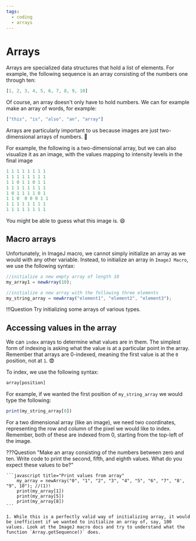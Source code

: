 ```yaml
---
tags:
  - coding
  - arrays
---
```

# Arrays

Arrays are specialized data structures that hold a list of elements. For
example, the following sequence is an array consisting of the numbers one
through ten:

```javascript title="An array"
[1, 2, 3, 4, 5, 6, 7, 8, 9, 10]
```

Of course, an array doesn't only have to hold numbers. We can for example make
an array of words, for example:

```javascript title="Also an array"
["this", "is", "also", "an", "array"]
```

Arrays are particularly important to us because images are just two-dimensional
arrays of numbers. :exploding_head:

For example, the following is a two-dimensional array, but we can also
visualize it as an image, with the values mapping to intensity levels in the
final image

```javascript title="Image or array?"
1 1 1 1 1 1 1 1
1 1 1 1 1 1 1 1
1 1 0 1 1 0 1 1
1 1 1 1 1 1 1 1
1 0 1 1 1 1 0 1
1 1 0  0 0 0 1 1
1 1 1 1 1 1 1 1
1 1 1 1 1 1 1 1
```

You might be able to guess what this image is. :smile:

## Macro arrays

Unfortunately, in ImageJ macro, we cannot simply initialize an array as we
would with any other variable. Instead, to initialize an array in
`ImageJ Macro`, we use the following syntax:

```javascript title="Initialize an array"
//initialize a new empty array of length 10
my_array1 = newArray(10);

//initialize a new array with the following three elements
my_string_array = newArray("element1", "element2", "element3");
```

!!!Question
        Try initializing some arrays of various types.

## Accessing values in the array

We can `index` arrays to determine what values are in them. The simplest form
of indexing is asking what the value is at a particular point in the array.
Remember that arrays are 0-indexed, meaning the first value is at the `0`
position, not at `1`. :fearful:

To index, we use the following syntax:

```javascript title="Access array value"
array[position]
```

For example, if we wanted the first position of `my_string_array` we would type
the following:

```javascript title="Get first member"
print(my_string_array[0])
```

For a two dimensional array (like an image), we need two coordinates,
representing the row and column of the pixel we would like to index. Remember,
both of these are indexed from 0, starting from the top-left of the image.

???Question "Make an array consisting of the numbers between zero and ten. Write code to print the second, fifth, and eighth values. What do you expect these values to be?"

    ```javascript title="Print values from array"
        my_array = newArray("0", "1", "2", "3", "4", "5", "6", "7", "8', "9", 10"); //(1)!
        print(my_array[1])
        print(my_array[5])
        print(my_array[8])
    ```

    1. While this is a perfectly valid way of initializing array, it would be inefficient if we wanted to initialize an array of, say, 100 values. Look at the ImageJ macro docs and try to understand what the function `Array.getSequence()` does.
